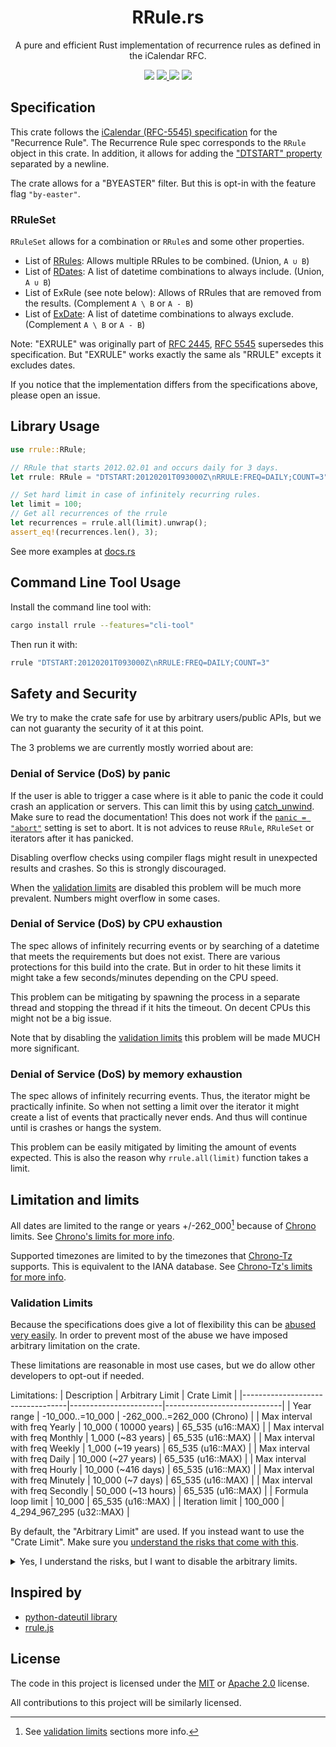<h1 align="center">RRule.rs</h1>
<p align="center">A pure and efficient Rust implementation of recurrence rules as defined in the iCalendar RFC.</p>
<p align="center">
  <a href="https://github.com/fmeringdal/rust-rrule/actions"><img src="https://github.com/fmeringdal/rust-rrule/actions/workflows/ci.yml/badge.svg?branch=main"/></a>
  <a href="https://codecov.io/gh/fmeringdal/rust-rrule">
    <img src="https://codecov.io/gh/fmeringdal/rust-rrule/branch/main/graph/badge.svg?token=UneXhtuXWo"/>
  </a>
  <a href="https://crates.io/crates/rrule"><img src="https://img.shields.io/crates/v/rrule.svg" /></a>
  <a href="https://docs.rs/rrule/latest/rrule/"><img src="https://img.shields.io/badge/docs-rrule-blue" /></a>
</p>

## Specification

This crate follows the [iCalendar (RFC-5545) specification][ical_spec] for the "Recurrence Rule".
The Recurrence Rule spec corresponds to the `RRule` object in this crate.
In addition, it allows for adding the ["DTSTART" property][dtstart_property] separated by a newline.

The crate allows for a "BYEASTER" filter. But this is opt-in with the feature flag `"by-easter"`.

### RRuleSet

`RRuleSet` allows for a combination or `RRule`s and some other properties.

- List of [RRules](https://icalendar.org/iCalendar-RFC-5545/3-8-5-3-recurrence-rule.html):
  Allows multiple RRules to be combined. (Union, `A ∪ B`)
- List of [RDates](https://icalendar.org/iCalendar-RFC-5545/3-8-5-2-recurrence-date-times.html):
  A list of datetime combinations to always include. (Union, `A ∪ B`)
- List of ExRule (see note below):
  Allows of RRules that are removed from the results. (Complement `A \ B` or `A - B`)
- List of [ExDate](https://icalendar.org/iCalendar-RFC-5545/3-8-5-1-exception-date-times.html):
  A list of datetime combinations to always exclude. (Complement `A \ B` or `A - B`)

Note: "EXRULE" was originally part of [RFC 2445](https://datatracker.ietf.org/doc/html/rfc2445),
[RFC 5545][ical_spec] supersedes this specification.
But "EXRULE" works exactly the same als "RRULE" excepts it excludes dates.

If you notice that the implementation differs from the specifications above, please open an issue.

## Library Usage

```rust
use rrule::RRule;

// RRule that starts 2012.02.01 and occurs daily for 3 days.
let rrule: RRule = "DTSTART:20120201T093000Z\nRRULE:FREQ=DAILY;COUNT=3".parse().unwrap();

// Set hard limit in case of infinitely recurring rules.
let limit = 100;
// Get all recurrences of the rrule
let recurrences = rrule.all(limit).unwrap();
assert_eq!(recurrences.len(), 3);
```

See more examples at [docs.rs](https://docs.rs/rrule)

## Command Line Tool Usage

Install the command line tool with:

```bash
cargo install rrule --features="cli-tool"
```

Then run it with:

```bash
rrule "DTSTART:20120201T093000Z\nRRULE:FREQ=DAILY;COUNT=3"
```

## Safety and Security

<a name="safety"></a>
We try to make the crate safe for use by arbitrary users/public APIs,
but we can not guaranty the security of it at this point.

The 3 problems we are currently mostly worried about are:

### Denial of Service (DoS) by panic

If the user is able to trigger a case where is it able to panic
the code it could crash an application or servers.
This can limit this by using [catch_unwind](https://doc.rust-lang.org/std/panic/fn.catch_unwind.html).
Make sure to read the documentation! This does not work if the
[`panic = "abort"`](https://doc.rust-lang.org/cargo/reference/profiles.html#panic)
setting is set to abort.
It is not advices to reuse `RRule`, `RRuleSet` or iterators after it has panicked.

Disabling overflow checks using compiler flags might result in unexpected results and crashes.
So this is strongly discouraged.

When the [validation limits](#validation_limits) are disabled this problem will be much more
prevalent. Numbers might overflow in some cases.

### Denial of Service (DoS) by CPU exhaustion

The spec allows of infinitely recurring events or by searching of a datetime that meets the
requirements but does not exist. There are various protections for this build into the crate.
But in order to hit these limits it might take a few seconds/minutes depending on the CPU speed.

This problem can be mitigating by spawning the process in a separate thread and stopping the thread
if it hits the timeout. On decent CPUs this might not be a big issue.

Note that by disabling the [validation limits](#validation_limits) this problem will be
made MUCH more significant.

### Denial of Service (DoS) by memory exhaustion

The spec allows of infinitely recurring events. Thus, the iterator might be practically infinite.
So when not setting a limit over the iterator it might create a list of events that practically
never ends. And thus will continue until is crashes or hangs the system.

This problem can be easily mitigated by limiting the amount of events expected.
This is also the reason why `rrule.all(limit)` function takes a limit.

## Limitation and limits

All dates are limited to the range or years +/-262_000[^1] because of [Chrono][chrono] limits.
See [Chrono's limits for more info](https://github.com/chronotope/chrono#limitations).

Supported timezones are limited to by the timezones that [Chrono-Tz][chrono-tz] supports.
This is equivalent to the IANA database.
See [Chrono-Tz's limits for more info](https://github.com/chronotope/chrono-tz/#limiting-the-timezone-table-to-zones-of-interest).

### Validation Limits

<a name="validation_limits"></a>
Because the specifications does give a lot of flexibility this can be [abused very easily](#safety).
In order to prevent most of the abuse we have imposed arbitrary limitation on the crate.

These limitations are reasonable in most use cases, but we do allow other developers to opt-out
if needed.

Limitations:
| Description | Arbitrary Limit | Crate Limit |
|----------------------------------|-----------------------|-----------------------------|
| Year range | -10_000..=10_000 | -262_000..=262_000 (Chrono) |
| Max interval with freq Yearly | 10_000 ( 10000 years) | 65_535 (u16::MAX) |
| Max interval with freq Monthly | 1_000 (~83 years) | 65_535 (u16::MAX) |
| Max interval with freq Weekly | 1_000 (~19 years) | 65_535 (u16::MAX) |
| Max interval with freq Daily | 10_000 (~27 years) | 65_535 (u16::MAX) |
| Max interval with freq Hourly | 10_000 (~416 days) | 65_535 (u16::MAX) |
| Max interval with freq Minutely | 10_000 (~7 days) | 65_535 (u16::MAX) |
| Max interval with freq Secondly | 50_000 (~13 hours) | 65_535 (u16::MAX) |
| Formula loop limit | 10_000 | 65_535 (u16::MAX) |
| Iteration limit | 100_000 | 4_294_967_295 (u32::MAX) |

By default, the "Arbitrary Limit" are used. If you instead want to use the "Crate Limit".
Make sure you [understand the risks that come with this](#safety).

<details>
    <summary>Yes, I understand the risks, but I want to disable the arbitrary limits.</summary>

Make sure you actually need this before enabling it.

<span style="color:red;font-weight:bold">**DANGER!**</span><br/>
To disable all arbitrary limits you can enable the `"no-validation-limits"` feature flag.

</details>

## Inspired by

- [python-dateutil library](http://labix.org/python-dateutil/)
- [rrule.js](https://github.com/jakubroztocil/rrule)

## License

The code in this project is licensed under the [MIT](LICENSE-MIT) or [Apache 2.0](LICENSE-APACHE) license.

All contributions to this project will be similarly licensed.

[chrono]: https://github.com/chronotope/chrono
[chrono-tz]: https://github.com/chronotope/chrono-tz/
[ical_spec]: https://icalendar.org/iCalendar-RFC-5545/3-3-10-recurrence-rule.html
[dtstart_property]: https://icalendar.org/iCalendar-RFC-5545/3-8-2-4-date-time-start.html

[^1]: See [validation limits](#validation_limits) sections more info.

